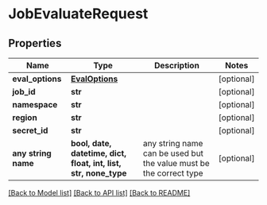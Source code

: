 # JobEvaluateRequest


## Properties
Name | Type | Description | Notes
------------ | ------------- | ------------- | -------------
**eval_options** | [**EvalOptions**](EvalOptions.md) |  | [optional] 
**job_id** | **str** |  | [optional] 
**namespace** | **str** |  | [optional] 
**region** | **str** |  | [optional] 
**secret_id** | **str** |  | [optional] 
**any string name** | **bool, date, datetime, dict, float, int, list, str, none_type** | any string name can be used but the value must be the correct type | [optional]

[[Back to Model list]](../README.md#documentation-for-models) [[Back to API list]](../README.md#documentation-for-api-endpoints) [[Back to README]](../README.md)


